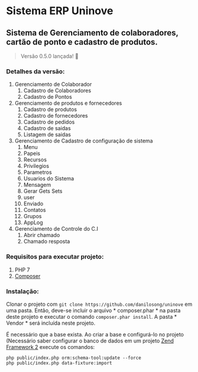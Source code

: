 # Sistema ERP Uninove
## Sistema de Gerenciamento de colaboradores, cartão de ponto e cadastro de produtos.


> Versão 0.5.0 lançada! :tada: 

### Detalhes da versão:
1. Gerenciamento de Colaborador
    1. Cadastro de Colaboradores
    2. Cadastro de Pontos
2. Gerenciamento de produtos e fornecedores
    1. Cadastro de produtos
    2. Cadastro de fornecedores
    3. Cadastro de pedidos
    4. Cadastro de saidas
    5. Listagem de saidas
3. Gerenciamento de Cadastro de configuração de sistema
    1. Menu
    2. Papeis
    3. Recursos
    4. Privilegios
    5. Parametros
    6. Usuarios do Sistema
    7. Mensagem
    8. Gerar Gets Sets
    9. user
    10. Enviado
    11. Contatos
    12. Grupos
    13. AppLog
4. Gerenciamento de Controle do C.I
    1. Abrir chamado
    2. Chamado resposta



### Requisitos para executar projeto:
1. PHP 7
2. [Composer](https://getcomposer.org/)

### Instalação:
Clonar o projeto com `git clone https://github.com/danilosong/uninove` em uma pasta.
Então, deve-se incluir o arquivo * composer.phar * na pasta deste projeto e executar
o comando `composer.phar install`. A pasta * Vendor * será incluída neste projeto.

É necessário que a base exista. Ao criar a base e configurá-lo no projeto
(Necessário saber configurar o banco de dados em um projeto [Zend Framework 2](http://framework.zend.com/)
execute os comandos:
```
php public/index.php orm:schema-tool:update --force
php public/index.php data-fixture:import
```
